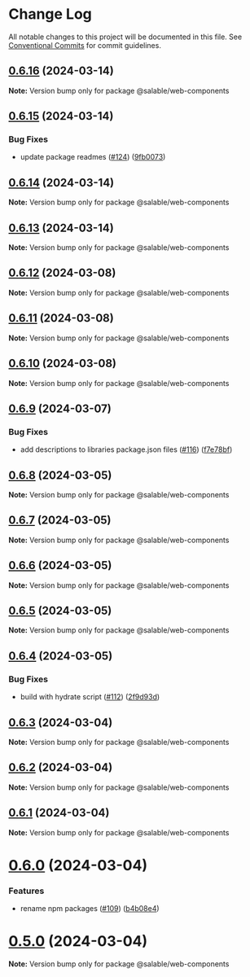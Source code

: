 # Change Log

All notable changes to this project will be documented in this file.
See [Conventional Commits](https://conventionalcommits.org) for commit guidelines.

## [0.6.16](https://github.com/ionic-team/stencil-component-starter/compare/v0.6.15...v0.6.16) (2024-03-14)

**Note:** Version bump only for package @salable/web-components





## [0.6.15](https://github.com/ionic-team/stencil-component-starter/compare/v0.6.14...v0.6.15) (2024-03-14)


### Bug Fixes

* update package readmes ([#124](https://github.com/ionic-team/stencil-component-starter/issues/124)) ([9fb0073](https://github.com/ionic-team/stencil-component-starter/commit/9fb007365755bb0762a89a7a2f688c2db81fa778))





## [0.6.14](https://github.com/ionic-team/stencil-component-starter/compare/v0.6.13...v0.6.14) (2024-03-14)

**Note:** Version bump only for package @salable/web-components





## [0.6.13](https://github.com/ionic-team/stencil-component-starter/compare/v0.6.12...v0.6.13) (2024-03-14)

**Note:** Version bump only for package @salable/web-components





## [0.6.12](https://github.com/ionic-team/stencil-component-starter/compare/v0.6.11...v0.6.12) (2024-03-08)

**Note:** Version bump only for package @salable/web-components





## [0.6.11](https://github.com/ionic-team/stencil-component-starter/compare/v0.6.10...v0.6.11) (2024-03-08)

**Note:** Version bump only for package @salable/web-components





## [0.6.10](https://github.com/ionic-team/stencil-component-starter/compare/v0.6.9...v0.6.10) (2024-03-08)

**Note:** Version bump only for package @salable/web-components





## [0.6.9](https://github.com/ionic-team/stencil-component-starter/compare/v0.6.8...v0.6.9) (2024-03-07)


### Bug Fixes

* add descriptions to libraries package.json files ([#116](https://github.com/ionic-team/stencil-component-starter/issues/116)) ([f7e78bf](https://github.com/ionic-team/stencil-component-starter/commit/f7e78bf6932996fc56905e0a372ed1cb41561243))





## [0.6.8](https://github.com/ionic-team/stencil-component-starter/compare/v0.6.7...v0.6.8) (2024-03-05)

**Note:** Version bump only for package @salable/web-components





## [0.6.7](https://github.com/ionic-team/stencil-component-starter/compare/v0.6.6...v0.6.7) (2024-03-05)

**Note:** Version bump only for package @salable/web-components





## [0.6.6](https://github.com/ionic-team/stencil-component-starter/compare/v0.6.5...v0.6.6) (2024-03-05)

**Note:** Version bump only for package @salable/web-components





## [0.6.5](https://github.com/ionic-team/stencil-component-starter/compare/v0.6.4...v0.6.5) (2024-03-05)

**Note:** Version bump only for package @salable/web-components





## [0.6.4](https://github.com/ionic-team/stencil-component-starter/compare/v0.6.3...v0.6.4) (2024-03-05)


### Bug Fixes

* build with hydrate script ([#112](https://github.com/ionic-team/stencil-component-starter/issues/112)) ([2f9d93d](https://github.com/ionic-team/stencil-component-starter/commit/2f9d93d2609904cd201ce266acd152d5a13aac4d))





## [0.6.3](https://github.com/ionic-team/stencil-component-starter/compare/v0.6.2...v0.6.3) (2024-03-04)

**Note:** Version bump only for package @salable/web-components





## [0.6.2](https://github.com/ionic-team/stencil-component-starter/compare/v0.6.1...v0.6.2) (2024-03-04)

**Note:** Version bump only for package @salable/web-components





## [0.6.1](https://github.com/ionic-team/stencil-component-starter/compare/v0.6.0...v0.6.1) (2024-03-04)

**Note:** Version bump only for package @salable/web-components





# [0.6.0](https://github.com/ionic-team/stencil-component-starter/compare/v0.3.2...v0.6.0) (2024-03-04)


### Features

* rename npm packages ([#109](https://github.com/ionic-team/stencil-component-starter/issues/109)) ([b4b08e4](https://github.com/ionic-team/stencil-component-starter/commit/b4b08e4982418f9c38edaa8a4371508a248052f6))





# [0.5.0](https://github.com/ionic-team/stencil-component-starter/compare/v0.3.2...v0.5.0) (2024-03-04)

**Note:** Version bump only for package @salable/web-components
